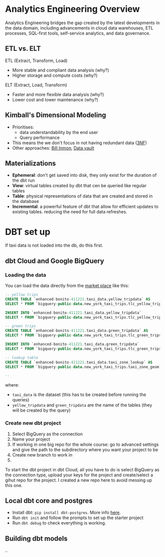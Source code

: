 # Analytics Engineering Overview

Analytics Engineering bridges the gap created by the latest developments in the data domain, including advancements in cloud data warehouses, ETL processes, SQL-first tools, self-service analytics, and data governance.

## ETL vs. ELT
ETL (Extract, Transform, Load)
- More stable and compliant data analysis (why?)
- Higher storage and compute costs (why?)

ELT (Extract, Load, Transform)
- Faster and more flexible data analysis (why?)
- Lower cost and lower maintenance (why?)

## Kimball's Dimensional Modeling
- Prioritises:
  - data understandability by the end user
  - Query performance
- This means the we don't focus in not having redundant data ([3NF](https://www.geeksforgeeks.org/third-normal-form-3nf/))  
- Other approaches: [Bill Inmon](https://www.astera.com/type/blog/data-warehouse-concepts/), [Data vault](https://www.databricks.com/glossary/data-vault)

## Materializations

- **Ephemeral**: don't get saved into disk, they only exist for the duration of the dbt run
- **View**: virtual tables created by dbt that cen be queried like regular tables
- **Table**: physical representations of data that are created and stored in the database
- **Incremental**: a powerful feature of dbt that allow for efficient updates to existing tables. reducing the need for full data refreshes.

# DBT set up

If taxi data is not loaded into the db, do this first.

## dbt Cloud and Google BigQuery

### Loading the data

You can load the data directly from the [market place](https://console.cloud.google.com/marketplace/product/city-of-new-york/nyc-tlc-trips?hl=en&project=enhanced-bonito-411221) like this:

```sql
-- yellow trips
CREATE TABLE `enhanced-bonito-411221.taxi_data.yellow_tripdata` AS
SELECT * FROM `bigquery-public-data.new_york_taxi_trips.tlc_yellow_trips_2019`;

INSERT INTO `enhanced-bonito-411221.taxi_data.yellow_tripdata`
SELECT * FROM `bigquery-public-data.new_york_taxi_trips.tlc_yellow_trips_2020`;

-- green trips
CREATE TABLE `enhanced-bonito-411221.taxi_data.green_tripdata` AS
SELECT * FROM `bigquery-public-data.new_york_taxi_trips.tlc_green_trips_2019`;

INSERT INTO `enhanced-bonito-411221.taxi_data.green_tripdata`
SELECT * FROM `bigquery-public-data.new_york_taxi_trips.tlc_green_trips_2020`;

-- lookup table
CREATE TABLE `enhanced-bonito-411221.taxi_data.taxi_zone_lookup` AS
SELECT * FROM `bigquery-public-data.new_york_taxi_trips.taxi_zone_geom`

--
```

where:
- `taxi_data` is the dataset (this has to be created before running the queries)
- `yellow_tripdata` and `green_tripdata` are the name of the tables (they will be created by the query)

### Create new dbt project

1. Select BigQuery as the connection
2. Name your project
3. If working in one big repo for the whole course: go to advanced settings and give the path to the subdirectory where you want your project to be
4. Create new branch to work in
5.  

To start the dbt project in dbt Cloud, all you have to do is select BigQuery as the connection type, upload your keys for the project and create/select a gihut repo for the project. I created a new repo here to avoid messing up this one.

## Local dbt core and postgres

- Install dbt: `pip install dbt-postgres`. More info [here](https://docs.getdbt.com/docs/core/pip-install#ubuntudebian).
- Run `dbt init` and follow the prompts to set up the starter project
- Run `dbt debug` to check everything is working.

## Building dbt models
..
